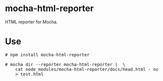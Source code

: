 mocha-html-reporter
===================

HTML reporter for Mocha.

# Use
<pre>
# npm install mocha-html-reporter

# mocha dir --reporter mocha-html-reporter |  \  
	cat node_modules/mocha-html-reporter/docs/head.html - node_modules/mocha-html-reporter/docs/tail.html \  
	> test.html
</pre>
